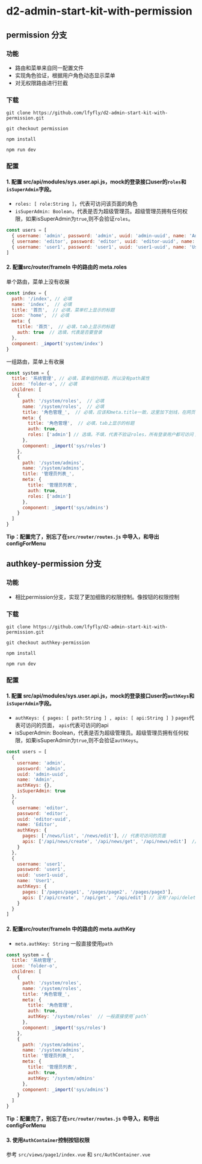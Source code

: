 # d2-admin-start-kit-with-permission


## permission 分支

### 功能
- 路由和菜单来自同一配置文件
- 实现角色验证，根据用户角色动态显示菜单
- 对无权限路由进行拦截

### 下载

```
git clone https://github.com/lfyfly/d2-admin-start-kit-with-permission.git

git checkout permission

npm install

npm run dev
```

### 配置
#### 1. 配置 src/api/modules/sys.user.api.js，mock的登录接口user的`roles`和`isSuperAdmin`字段。

- `roles: [ role:String ]`，代表可访问该页面的角色
- `isSuperAdmin: Boolean`，代表是否为超级管理员。超级管理员拥有任何权限，如果isSuperAdmin为`true`,则不会验证`roles`。

```js
const users = [
  { username: 'admin', password: 'admin', uuid: 'admin-uuid', name: 'Admin', roles: ['admin'], isSuperAdmin: true },
  { username: 'editor', password: 'editor', uuid: 'editor-uuid', name: 'Editor', roles: ['editor'] },
  { username: 'user1', password: 'user1', uuid: 'user1-uuid', name: 'User1', roles: ['user'] }
]
```

#### 2. 配置src/router/frameIn 中的路由的 meta.roles


单个路由，菜单上没有收展

```js
const index = {
  path: '/index', // 必填
  name: 'index',  // 必填
  title: '首页',  // 必填，菜单栏上显示的标题
  icon: 'home',  // 必填
  meta: {
    title: '首页',  // 必填，tab上显示的标题
    auth: true  // 选填，代表是否要登录
  },
  component: _import('system/index')
}
```
一组路由，菜单上有收展


```js
const system = {
  title: '系统管理', // 必填，菜单组的标题，所以没有path属性
  icon: 'folder-o', // 必填
  children: [
    {
      path: '/system/roles',  // 必填
      name: '/system/roles',  // 必填
      title: '角色管理_',  // 必填，应该和meta.title一致，这里加下划线，在网页中可以看出是代表菜单的title显示
      meta: {
        title: '角色管理',  // 必填，tab上显示的标题
        auth: true, 
        roles: ['admin'] // 选填。不填，代表不验证roles，所有登录用户都可访问；填了代表要验证roles。且不管meta.auth填了什么，都要求登录。
      },
      component: _import('sys/roles')
    },
    {
      path: '/system/admins',
      name: '/system/admins',
      title: '管理员列表_',
      meta: {
        title: '管理员列表',
        auth: true,
        roles: ['admin']
      },
      component: _import('sys/admins')
    }
  ]
}
```

**Tip：配置完了，别忘了在`src/router/routes.js` 中导入，和导出configForMenu**

## authkey-permission 分支

### 功能
- 相比permission分支，实现了更加细致的权限控制。像按钮的权限控制

### 下载
```
git clone https://github.com/lfyfly/d2-admin-start-kit-with-permission.git

git checkout authkey-permission

npm install

npm run dev
```

### 配置
#### 1. 配置 src/api/modules/sys.user.api.js，mock的登录接口user的`authKeys`和`isSuperAdmin`字段。

- `authKeys: { pages: [ path:String ] , apis: [ api:String ] }` `pages`代表可访问的页面， `apis`代表可访问的api
- isSuperAdmin: Boolean，代表是否为超级管理员。超级管理员拥有任何权限，如果isSuperAdmin为`true`,则不会验证`authKeys`。

```js
const users = [
  {
    username: 'admin',
    password: 'admin',
    uuid: 'admin-uuid',
    name: 'Admin',
    authKeys: {},
    isSuperAdmin: true
  },
  {
    username: 'editor',
    password: 'editor',
    uuid: 'editor-uuid',
    name: 'Editor',
    authKeys: {
      pages: ['/news/list', '/news/edit'], // 代表可访问的页面
      apis: ['/api/news/create', '/api/news/get', '/api/news/edit']  // 代表可访问的api
    }
  },
  {
    username: 'user1',
    password: 'user1',
    uuid: 'user1-uuid',
    name: 'User1',
    authKeys: {
      pages: ['/pages/page1', '/pages/page2', '/pages/page3'], 
      apis: ['/api/create', '/api/get', '/api/edit'] // 没有'/api/delete'
    }
  }
]
```

#### 2. 配置src/router/frameIn 中的路由的 meta.authKey

- `meta.authKey: String` 一般直接使用`path`

```js
const system = {
  title: '系统管理',
  icon: 'folder-o',
  children: [
    {
      path: '/system/roles',
      name: '/system/roles',
      title: '角色管理_',
      meta: {
        title: '角色管理',
        auth: true,
        authKey: '/system/roles'  // 一般直接使用`path`
      },
      component: _import('sys/roles')
    },
    {
      path: '/system/admins',
      name: '/system/admins',
      title: '管理员列表_',
      meta: {
        title: '管理员列表',
        auth: true,
        authKey: '/system/admins'
      },
      component: _import('sys/admins')
    }
  ]
}
```
**Tip：配置完了，别忘了在`src/router/routes.js` 中导入，和导出configForMenu**


#### 3. 使用`AuthContainer`控制按钮权限

参考  `src/views/page1/index.vue` 和 `src/AuthContainer.vue`
